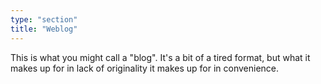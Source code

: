 ```yaml
---
type: "section"
title: "Weblog"
---
```


This is what you might call a "blog". It's a bit of a tired format,
but what it makes up for in lack of originality it makes up for in
convenience.
